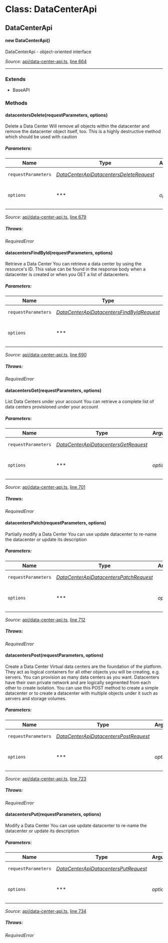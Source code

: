 # Class: DataCenterApi

## DataCenterApi

#### new DataCenterApi()

DataCenterApi - object-oriented interface

*Source:*
[api/data-center-api.ts](api/data-center-api.ts), [line 664](api/data-center-api.ts#L664)

---------------

### Extends

- BaseAPI

### Methods

#### datacentersDelete(requestParameters, options)

Delete a Data Center
Will remove all objects within the datacenter and remove the datacenter object itself, too. This is a highly destructive method which should be used with caution

##### Parameters:

|Name|Type|Argument|Description|
|----|----|--------|-----------|
|`requestParameters`|*[DataCenterApiDatacentersDeleteRequest](global.md#DataCenterApiDatacentersDeleteRequest)*|  |Request parameters.|
|`options`|***|*optional*  |Override http request option.|

*Source:*
[api/data-center-api.ts](api/data-center-api.ts), [line 679](api/data-center-api.ts#L679)

##### Throws:

*RequiredError*

#### datacentersFindById(requestParameters, options)

Retrieve a Data Center
You can retrieve a data center by using the resource\'s ID. This value can be found in the response body when a datacenter is created or when you GET a list of datacenters.

##### Parameters:

|Name|Type|Argument|Description|
|----|----|--------|-----------|
|`requestParameters`|*[DataCenterApiDatacentersFindByIdRequest](global.md#DataCenterApiDatacentersFindByIdRequest)*|  |Request parameters.|
|`options`|***|*optional*  |Override http request option.|

*Source:*
[api/data-center-api.ts](api/data-center-api.ts), [line 690](api/data-center-api.ts#L690)

##### Throws:

*RequiredError*

#### datacentersGet(requestParameters, options)

List Data Centers under your account
You can retrieve a complete list of data centers provisioned under your account

##### Parameters:

|Name|Type|Argument|Description|
|----|----|--------|-----------|
|`requestParameters`|*[DataCenterApiDatacentersGetRequest](global.md#DataCenterApiDatacentersGetRequest)*|  |Request parameters.|
|`options`|***|*optional*  |Override http request option.|

*Source:*
[api/data-center-api.ts](api/data-center-api.ts), [line 701](api/data-center-api.ts#L701)

##### Throws:

*RequiredError*

#### datacentersPatch(requestParameters, options)

Partially modify a Data Center
You can use update datacenter to re-name the datacenter or update its description

##### Parameters:

|Name|Type|Argument|Description|
|----|----|--------|-----------|
|`requestParameters`|*[DataCenterApiDatacentersPatchRequest](global.md#DataCenterApiDatacentersPatchRequest)*|  |Request parameters.|
|`options`|***|*optional*  |Override http request option.|

*Source:*
[api/data-center-api.ts](api/data-center-api.ts), [line 712](api/data-center-api.ts#L712)

##### Throws:

*RequiredError*

#### datacentersPost(requestParameters, options)

Create a Data Center
Virtual data centers are the foundation of the platform. They act as logical containers for all other objects you will be creating, e.g. servers. You can provision as many data centers as you want. Datacenters have their own private network and are logically segmented from each other to create isolation. You can use this POST method to create a simple datacenter or to create a datacenter with multiple objects under it such as servers and storage volumes.

##### Parameters:

|Name|Type|Argument|Description|
|----|----|--------|-----------|
|`requestParameters`|*[DataCenterApiDatacentersPostRequest](global.md#DataCenterApiDatacentersPostRequest)*|  |Request parameters.|
|`options`|***|*optional*  |Override http request option.|

*Source:*
[api/data-center-api.ts](api/data-center-api.ts), [line 723](api/data-center-api.ts#L723)

##### Throws:

*RequiredError*

#### datacentersPut(requestParameters, options)

Modify a Data Center
You can use update datacenter to re-name the datacenter or update its description

##### Parameters:

|Name|Type|Argument|Description|
|----|----|--------|-----------|
|`requestParameters`|*[DataCenterApiDatacentersPutRequest](global.md#DataCenterApiDatacentersPutRequest)*|  |Request parameters.|
|`options`|***|*optional*  |Override http request option.|

*Source:*
[api/data-center-api.ts](api/data-center-api.ts), [line 734](api/data-center-api.ts#L734)

##### Throws:

*RequiredError*